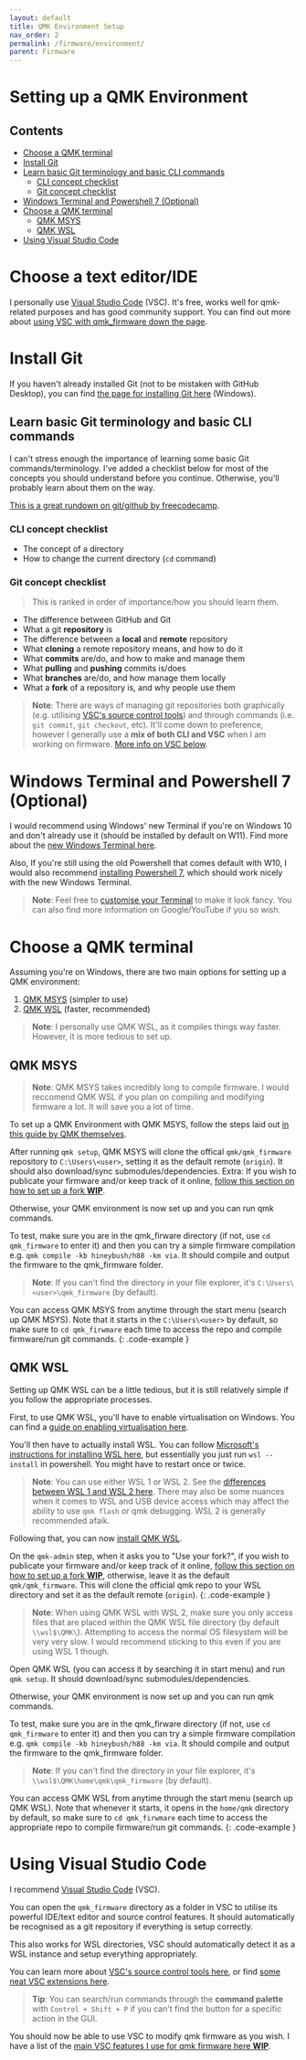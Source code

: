 ```yaml
---
layout: default
title: QMK Environment Setup
nav_order: 2
permalink: /firmware/environment/
parent: Firmware
---
```


# Setting up a QMK Environment

## Contents

 - [Choose a QMK terminal](#choose-a-qmk-terminal)
 - [Install Git](#install-git)
 - [Learn basic Git terminology and basic CLI commands](#learn-basic-git-terminology-and-basic-cli-commands)
    - [CLI concept checklist](#cli-concept-checklist)
    - [Git concept checklist](#git-concept-checklist)
 - [Windows Terminal and Powershell 7 (Optional)](#windows-terminal-and-powershell-7-optional)
 - [Choose a QMK terminal](#choose-a-qmk-terminal)
    - [QMK MSYS](#qmk-msys) 
    - [QMK WSL](#qmk-wsl)
 - [Using Visual Studio Code](#using-visual-studio-code)
    

# Choose a text editor/IDE

I personally use [Visual Studio Code](https://code.visualstudio.com/) (VSC). It's free, works well for qmk-related purposes and has good community support. You can find out more about [using VSC with qmk_firmware down the page](#using-visual-studio-code).


# Install Git

If you haven't already installed Git (not to be mistaken with GitHub Desktop), you can find [the page for installing Git here](https://git-scm.com/download/win) (Windows).

## Learn basic Git terminology and basic CLI commands

I can't stress enough the importance of learning some basic Git commands/terminology. I've added a checklist below for most of the concepts you should understand before you continue. Otherwise, you'll probably learn about them on the way.

[This is a great rundown on git/github by freecodecamp](https://www.freecodecamp.org/news/learn-the-basics-of-git-in-under-10-minutes-da548267cc91/).


<div class="code-example" markdown="1">

### CLI concept checklist

 - The concept of a directory
 - How to change the current directory (`cd` command)

### Git concept checklist

> This is ranked in order of importance/how you should learn them. 

 - The difference between GitHub and Git
 - What a git **repository** is
 - The difference between a **local** and **remote** repository
 - What **cloning** a remote repository means, and how to do it
 - What **commits** are/do, and how to make and manage them
 - What **pulling** and **pushing** commits is/does
 - What **branches** are/do, and how manage them locally
 - What a **fork** of a repository is, and why people use them

> **Note**: There are ways of managing git repositories both graphically (e.g. utilising [VSC's source control tools](https://code.visualstudio.com/docs/sourcecontrol/overview)) and through commands (i.e. `git commit`, `git checkout`, etc). It'll come down to preference, however I generally use a **mix of both CLI and VSC** when I am working on firmware. [More info on VSC below](#using-visual-studio-code).
</div>


# Windows Terminal and Powershell 7 (Optional)

I would recommend using Windows' new Terminal if you're on Windows 10 and don't already use it (should be installed by default on W11). Find more about the [new Windows Terminal here](https://learn.microsoft.com/en-us/windows/terminal/). 

Also, If you're still using the old Powershell that comes default with W10, I would also recommend [installing Powershell 7](https://learn.microsoft.com/en-us/powershell/scripting/install/installing-powershell-on-windows), which should work nicely with the new Windows Terminal.

> **Note**: Feel free to [customise your Terminal](https://learn.microsoft.com/en-us/windows/terminal/tutorials/custom-prompt-setup) to make it look fancy. You can also find more information on Google/YouTube if you so wish.


# Choose a QMK terminal

Assuming you're on Windows, there are two main options for setting up a QMK environment:
 1. [QMK MSYS](#qmk-msys) (simpler to use)
 2. [QMK WSL](#qmk-wsl) (faster, recommended)

> **Note**: I personally use QMK WSL, as it compiles things way faster. However, it is more tedious to set up.

## QMK MSYS

> **Note**: QMK MSYS takes incredibly long to compile firmware. I would reccomend QMK WSL if you plan on compiling and modifying firmware a lot. It will save you a lot of time.

To set up a QMK Environment with QMK MSYS, follow the steps laid out [in this guide by QMK themselves](https://msys.qmk.fm/guide.html#next-steps).

After running `qmk setup`, QMK MSYS will clone the offical `qmk/qmk_firmware` repository to `C:\Users\<user>`, setting it as the default remote (`origin`). It should also download/sync submodules/dependencies. Extra: If you wish to publicate your firmware and/or keep track of it online, [follow this section on how to set up a fork **WIP**]().

Otherwise, your QMK environment is now set up and you can run qmk commands.

To test, make sure you are in the qmk_firware directory (if not, use `cd qmk_firmware` to enter it) and then you can try a simple firmware compilation e.g. `qmk compile -kb hineybush/h88 -km via`. It should compile and output the firmware to the qmk_firmware folder.

> **Note**: If you can't find the directory in your file explorer, it's `C:\Users\<user>\qmk_firmware` (by default).

You can access QMK MSYS from anytime through the start menu (search up QMK MSYS). Note that it starts in the `C:\Users\<user>` by default, so make sure to `cd qmk_firwmare` each time to access the repo and compile firmware/run git commands.
{: .code-example }

## QMK WSL

Setting up QMK WSL can be a little tedious, but it is still relatively simple if you follow the appropriate processes.

First, to use QMK WSL, you'll have to enable virtualisation on Windows. You can find a [guide on enabling virtualisation here](https://support.microsoft.com/en-us/windows/enable-virtualization-on-windows-11-pcs-c5578302-6e43-4b4b-a449-8ced115f58e1).

You'll then have to actually install WSL. You can follow [Microsoft's instructions for installing WSL here](https://learn.microsoft.com/en-us/windows/wsl/install), but essentially you just run `wsl --install` in powershell. You might have to restart once or twice.

> **Note**: You can use either WSL 1 or WSL 2. See the [differences between WSL 1 and WSL 2 here](https://learn.microsoft.com/en-us/windows/wsl/compare-versions). There may also be some nuances when it comes to WSL and USB device access which may affect the ability to use `qmk flash` or qmk debugging. WSL 2 is generally recommended afaik.

Following that, you can now [install QMK WSL](https://qmk.github.io/qmk_distro_wsl/guide.html#next-steps). 

On the `qmk-admin` step, when it asks you to "Use your fork?", if you wish to publicate your firmware and/or keep track of it online, [follow this section on how to set up a fork **WIP**](), otherwise, leave it as the default `qmk/qmk_firmware`. This will clone the official qmk repo to your WSL directory and set it as the default remote (`origin`).
{: .code-example }

> **Note**: When using QMK WSL with WSL 2, make sure you only access files that are placed within the QMK WSL file directory (by default `\\wsl$\QMK\`). Attempting to access the normal OS filesystem will be very very slow. I would recommend sticking to this even if you are using WSL 1 though.

Open QMK WSL (you can access it by searching it in start menu) and run `qmk setup`. It should download/sync submodules/dependencies.

Otherwise, your QMK environment is now set up and you can run qmk commands.

To test, make sure you are in the qmk_firware directory (if not, use `cd qmk_firmware` to enter it) and then you can try a simple firmware compilation e.g. `qmk compile -kb hineybush/h88 -km via`. It should compile and output the firmware to the qmk_firmware folder.

> **Note**: If you can't find the directory in your file explorer, it's `\\wsl$\QMK\home\qmk\qmk_firmware` (by default).

You can access QMK WSL from anytime through the start menu (search up QMK WSL). Note that whenever it starts, it opens in the `home/qmk` directory by default, so make sure to `cd qmk_firwmare` each time to access the appropriate repo to compile firmware/run git commands.
{: .code-example }


# Using Visual Studio Code

I recommend [Visual Studio Code](https://code.visualstudio.com/) (VSC).

You can open the `qmk_firmware` directory as a folder in VSC to utilise its powerful IDE/text editor and source control features. It should automatically be recognised as a git repository if everything is setup correctly.

This also works for WSL directories, VSC should automatically detect it as a WSL instance and setup everything appropriately.

You can learn more about [VSC's source control tools here](https://code.visualstudio.com/docs/sourcecontrol/overview), or find [some neat VSC extensions here](https://marketplace.visualstudio.com/vscode).

> **Tip**: You can search/run commands through the **command palette** with `Control + Shift + P` if you can't find the button for a specific action in the GUI.

You should now be able to use VSC to modify qmk firmware as you wish. I have a list of the [main VSC features I use for qmk firmware here **WIP**]().
